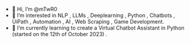 - 👋 Hi, I’m @mTwR0
- 👀 I’m interested in NLP , LLMs , Deeplearning , Python , Chatbots , UiPath , Automation , AI , Web Scraping , Game Development.
- 🌱 I’m currently learning to create a Virtual Chatbot Assistant in Python (started on the 12th of October 2023) . 
<!---
mTwR0/mTwR0 is a ✨ special ✨ repository because its `README.md` (this file) appears on your GitHub profile.
You can click the Preview link to take a look at your changes.
--->
